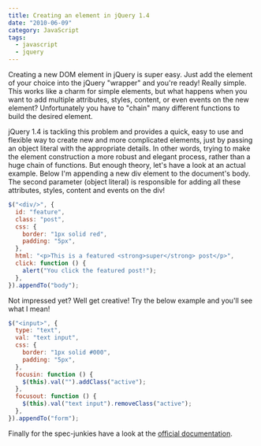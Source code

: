 ```yaml
---
title: Creating an element in jQuery 1.4
date: "2010-06-09"
category: JavaScript
tags:
  - javascript
  - jquery
---
```


Creating a new DOM element in jQuery is super easy. Just add the element of your choice into the jQuery "wrapper" and you're ready! Really simple. This works like a charm for simple elements, but what happens when you want to add multiple attributes, styles, content, or even events on the new element? Unfortunately you have to "chain" many different functions to build the desired element.

jQuery 1.4 is tackling this problem and provides a quick, easy to use and flexible way to create new and more complicated elements, just by passing an object literal with the appropriate details. In other words, trying to make the element construction a more robust and elegant process, rather than a huge chain of functions. But enough theory, let's have a look at an actual example. Below I'm appending a new div element to the document's body. The second parameter (object literal) is responsible for adding all these attributes, styles, content and events on the div!

```js
$("<div/>", {
  id: "feature",
  class: "post",
  css: {
    border: "1px solid red",
    padding: "5px",
  },
  html: "<p>This is a featured <strong>super</strong> post</p>",
  click: function () {
    alert("You click the featured post!");
  },
}).appendTo("body");
```

Not impressed yet? Well get creative! Try the below example and you'll see what I mean!

```js
$("<input>", {
  type: "text",
  val: "text input",
  css: {
    border: "1px solid #000",
    padding: "5px",
  },
  focusin: function () {
    $(this).val("").addClass("active");
  },
  focusout: function () {
    $(this).val("text input").removeClass("active");
  },
}).appendTo("form");
```

Finally for the spec-junkies have a look at the [official documentation](http://api.jquery.com/jQuery/#jQuery2 "jQuery").
